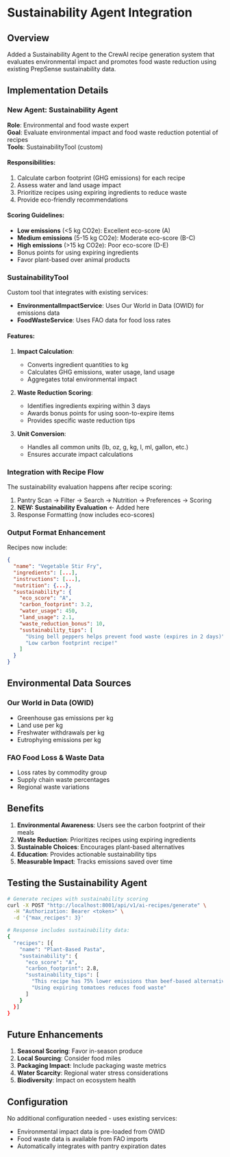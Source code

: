 # Sustainability Agent Integration

## Overview
Added a Sustainability Agent to the CrewAI recipe generation system that evaluates environmental impact and promotes food waste reduction using existing PrepSense sustainability data.

## Implementation Details

### New Agent: Sustainability Agent

**Role**: Environmental and food waste expert  
**Goal**: Evaluate environmental impact and food waste reduction potential of recipes  
**Tools**: SustainabilityTool (custom)

#### Responsibilities:
1. Calculate carbon footprint (GHG emissions) for each recipe
2. Assess water and land usage impact
3. Prioritize recipes using expiring ingredients to reduce waste
4. Provide eco-friendly recommendations

#### Scoring Guidelines:
- **Low emissions** (<5 kg CO2e): Excellent eco-score (A)
- **Medium emissions** (5-15 kg CO2e): Moderate eco-score (B-C)
- **High emissions** (>15 kg CO2e): Poor eco-score (D-E)
- Bonus points for using expiring ingredients
- Favor plant-based over animal products

### SustainabilityTool

Custom tool that integrates with existing services:
- **EnvironmentalImpactService**: Uses Our World in Data (OWID) for emissions data
- **FoodWasteService**: Uses FAO data for food loss rates

#### Features:
1. **Impact Calculation**:
   - Converts ingredient quantities to kg
   - Calculates GHG emissions, water usage, land usage
   - Aggregates total environmental impact

2. **Waste Reduction Scoring**:
   - Identifies ingredients expiring within 3 days
   - Awards bonus points for using soon-to-expire items
   - Provides specific waste reduction tips

3. **Unit Conversion**:
   - Handles all common units (lb, oz, g, kg, l, ml, gallon, etc.)
   - Ensures accurate impact calculations

### Integration with Recipe Flow

The sustainability evaluation happens after recipe scoring:
1. Pantry Scan → Filter → Search → Nutrition → Preferences → Scoring
2. **NEW: Sustainability Evaluation** ← Added here
3. Response Formatting (now includes eco-scores)

### Output Format Enhancement

Recipes now include:
```json
{
  "name": "Vegetable Stir Fry",
  "ingredients": [...],
  "instructions": [...],
  "nutrition": {...},
  "sustainability": {
    "eco_score": "A",
    "carbon_footprint": 3.2,
    "water_usage": 450,
    "land_usage": 2.1,
    "waste_reduction_bonus": 10,
    "sustainability_tips": [
      "Using bell peppers helps prevent food waste (expires in 2 days)",
      "Low carbon footprint recipe!"
    ]
  }
}
```

## Environmental Data Sources

### Our World in Data (OWID)
- Greenhouse gas emissions per kg
- Land use per kg
- Freshwater withdrawals per kg
- Eutrophying emissions per kg

### FAO Food Loss & Waste Data
- Loss rates by commodity group
- Supply chain waste percentages
- Regional waste variations

## Benefits

1. **Environmental Awareness**: Users see the carbon footprint of their meals
2. **Waste Reduction**: Prioritizes recipes using expiring ingredients
3. **Sustainable Choices**: Encourages plant-based alternatives
4. **Education**: Provides actionable sustainability tips
5. **Measurable Impact**: Tracks emissions saved over time

## Testing the Sustainability Agent

```bash
# Generate recipes with sustainability scoring
curl -X POST "http://localhost:8001/api/v1/ai-recipes/generate" \
  -H "Authorization: Bearer <token>" \
  -d '{"max_recipes": 3}'

# Response includes sustainability data:
{
  "recipes": [{
    "name": "Plant-Based Pasta",
    "sustainability": {
      "eco_score": "A",
      "carbon_footprint": 2.8,
      "sustainability_tips": [
        "This recipe has 75% lower emissions than beef-based alternatives",
        "Using expiring tomatoes reduces food waste"
      ]
    }
  }]
}
```

## Future Enhancements

1. **Seasonal Scoring**: Favor in-season produce
2. **Local Sourcing**: Consider food miles
3. **Packaging Impact**: Include packaging waste metrics
4. **Water Scarcity**: Regional water stress considerations
5. **Biodiversity**: Impact on ecosystem health

## Configuration

No additional configuration needed - uses existing services:
- Environmental impact data is pre-loaded from OWID
- Food waste data is available from FAO imports
- Automatically integrates with pantry expiration dates